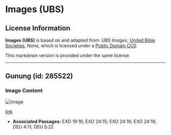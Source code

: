 # Images (UBS)

## License Information

**Images (UBS)** is based on and adapted from: _UBS Images_, [United Bible Societies](https://unitedbiblesocieties.org/), None, which is licensed under a [Public Domain CC0](https://creativecommons.org/public-domain/cc0/).

This markdown version is provided under the same license.



--------------------------------

## Gunung (id: 285522)

### Image Content

![Image](https://cdn.aquifer.bible/aquifer-content/resources/Media/WEB-0655_mountain.jpg)

[link](https://cdn.aquifer.bible/aquifer-content/resources/Media/WEB-0655_mountain.jpg)

* **Associated Passages:** EXO 19:16; EXO 24:15; EXO 24:16; EXO 24:18; DEU 4:11; DEU 5:22

